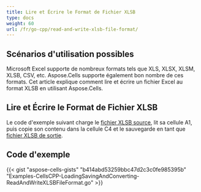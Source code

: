 ```yaml
---
title: Lire et Écrire le Format de Fichier XLSB
type: docs
weight: 60
url: /fr/go-cpp/read-and-write-xlsb-file-format/
---
```


## **Scénarios d'utilisation possibles**

Microsoft Excel supporte de nombreux formats tels que XLS, XLSX, XLSM, XLSB, CSV, etc. Aspose.Cells supporte également bon nombre de ces formats. Cet article explique comment lire et écrire un fichier Excel au format XLSB en utilisant Aspose.Cells.

## **Lire et Écrire le Format de Fichier XLSB**

Le code d'exemple suivant charge le [fichier XLSB source](23166992.xlsb), lit sa cellule A1, puis copie son contenu dans la cellule C4 et le sauvegarde en tant que [fichier XLSB de sortie](23166993.xlsb).

## **Code d'exemple**

{{< gist "aspose-cells-gists" "b414abd53259bbc47d2c3c0fe985395b" "Examples-CellsCPP-LoadingSavingAndConverting-ReadAndWriteXLSBFileFormat.go" >}}
